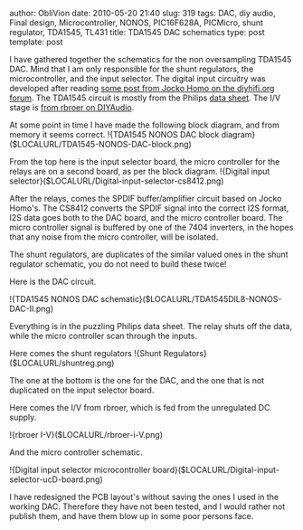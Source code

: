 author: ObliVion
date: 2010-05-20 21:40
slug: 319
tags: DAC, diy audio, Final design, Microcontroller, NONOS, PIC16F628A, PICMicro, shunt regulator, TDA1545, TL431
title: TDA1545 DAC schematics
type: post
template: post


I have gathered together the schematics for the non oversampling TDA1545
DAC. Mind that I am only responsible for the shunt regulators, the
microcontroller, and the input selector. The digital input circuitry was
developed after reading [some post from Jocko Homo on the diyhifi.org
forum](http://www.diyhifi.org/forums/viewtopic.php?p=5707#p5707). The
TDA1545 circuit is mostly from the Philips [data
sheet]($LOCALURL/TDA1545AT.pdf). The
I/V stage is [from rbroer on
DIYAudio](http://www.diyaudio.com/forums/digital-line-level/28144-single-rail-active-i-v-tda1543-tda1545a.html?perpage=50&pagenumber=1).

At some point in time I have made the following block diagram, and from
memory it seems correct.
!{TDA1545 NONOS DAC block diagram}($LOCALURL/TDA1545-NONOS-DAC-block.png)
<br style="clear: both;" />

From the top here is the input selector board, the micro controller for
the relays are on a second board, as per the block diagram.
!{Digital input selector}($LOCALURL/Digital-input-selector-cs8412.png)
<br style="clear: both;" />

After the relays, comes the SPDIF buffer/amplifier circuit based on
Jocko Homo's. The CS8412 converts the SPDIF signal into the correct I2S
format, I2S data goes both to the DAC board, and the micro controller
board. The micro controller signal is buffered by one of the 7404
inverters, in the hopes that any noise from the micro controller, will
be isolated.

The shunt regulators, are duplicates of the similar valued ones in the
shunt regulator schematic, you do not need to build these twice!

Here is the DAC circuit.

!{TDA1545 NONOS DAC schematic}($LOCALURL/TDA1545DIL8-NONOS-DAC-II.png)
<br style="clear: both;" />

Everything is in the puzzling Philips data sheet. The relay shuts off
the data, while the micro controller scan through the inputs.

Here comes the shunt regulators
!{Shunt Regulators}($LOCALURL/shuntreg.png)


The one at the bottom is the one for the DAC, and the one that is not
duplicated on the input selector board.
<br style="clear: both;" />

Here comes the I/V from rbroer, which is fed from the unregulated DC
supply.

!{rbroer I-V}($LOCALURL/rbroer-i-V.png)
<br style="clear: both;" />

And the micro controller schematic.

!{Digital input selector microcontroller board}($LOCALURL/Digital-input-selector-ucD-board.png)
<br style="clear: both;" />

I have redesigned the PCB layout's without saving the ones I used in the
working DAC. Therefore they have not been tested, and I would rather not
publish them, and have them blow up in some poor persons face.
